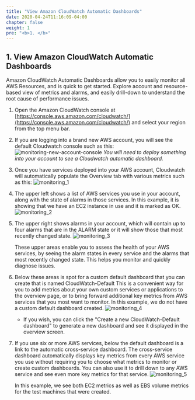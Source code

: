 ```yaml
---
title: "View Amazon CloudWatch Automatic Dashboards"
date: 2020-04-24T11:16:09-04:00
chapter: false
weight: 1
pre: "<b>1. </b>"
---
```


## 1. View Amazon CloudWatch Automatic Dashboards <a name="automatic_dashboards"></a>

Amazon CloudWatch Automatic Dashboards allow you to easily monitor all AWS Resources, and is quick to get started. Explore account and resource-based view of metrics and alarms, and easily drill-down to understand the root cause of performance issues.

1. Open the Amazon CloudWatch console at [https://console.aws.amazon.com/cloudwatch/](https://console.aws.amazon.com/cloudwatch/) and select your region from the top menu bar.

1. If you are logging into a brand new AWS account, you will see the default Cloudwatch console such as this:
![monitoring-new-account-console](/Performance/100_Monitoring_with_CloudWatch_Dashboards/Images/monitoring_new_account.png)
*You will need to deploy something into your account to see a Cloudwatch automatic dashboard.*


1. Once you have services deployed into your AWS account, Cloudwatch will automatically populate the Overview tab with various metrics such as this:
    ![monitoring_1](/Performance/100_Monitoring_with_CloudWatch_Dashboards/Images/monitoring_1.png)

1. The upper left shows a list of AWS services you use in your account, along with the state of alarms in those services. In this example, it is showing that we have an EC2 instance in use and it is marked as OK.
    ![monitoring_2](/Performance/100_Monitoring_with_CloudWatch_Dashboards/Images/monitoring_2.png)

1. The upper right shows alarms in your account, which will contain up to four alarms that are in the ALARM state or it will show those that most recently changed state.
    ![monitoring_3](/Performance/100_Monitoring_with_CloudWatch_Dashboards/Images/monitoring_3.png)

    These upper areas enable you to assess the health of your AWS services, by seeing the alarm states in every service and the alarms that most recently changed state. This helps you monitor and quickly diagnose issues.


1. Below these areas is spot for a custom default dashboard that you can create that is named CloudWatch-Default This is a convenient way for you to add metrics about your own custom services or applications to the overview page, or to bring forward additional key metrics from AWS services that you most want to monitor. In this example, we do not have a custom default dashboard created.
    ![monitoring_4](/Performance/100_Monitoring_with_CloudWatch_Dashboards/Images/monitoring_4.png)

    * If you wish, you can click the "Create a new CloudWatch-Default dashboard" to generate a new dashboard and see it displayed in the overview screen.

1. If you use six or more AWS services, below the default dashboard is a link to the automatic cross-service dashboard. The cross-service dashboard automatically displays key metrics from every AWS service you use without requiring you to choose what metrics to monitor or create custom dashboards. You can also use it to drill down to any AWS service and see even more key metrics for that service.
    ![monitoring_5](/Performance/100_Monitoring_with_CloudWatch_Dashboards/Images/monitoring_5.png)

    In this example, we see both EC2 metrics as well as EBS volume metrics for the test machines that were created.
